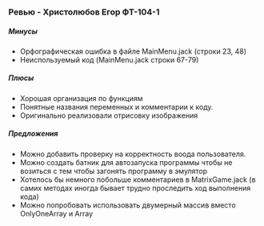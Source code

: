 ### Ревью - Христолюбов Егор ФТ-104-1

##### Минусы
* Орфографическая ошибка в файле MainMenu.jack (строки 23, 48)
* Неиспользуемый код (MainMenu.jack строки 67-79)


##### Плюсы
* Хорошая организация по функциям
* Понятные названия переменных и комментарии к коду.
* Оригинально реализовали отрисовку изображения


##### Предложения
* Можно добавить проверку на корректность воода пользователя.
* Можно создать батник для автозапуска программы чтобы не возиться с тем чтобы загонять программу в эмулятор
* Хотелось бы немного побольше комментариев в MatrixGame.jack (в самих методах иногда бывает трудно проследить ход выполнения кода)
* Можно попробовать использовать двумерный массив вместо  OnlyOneArray и Array
